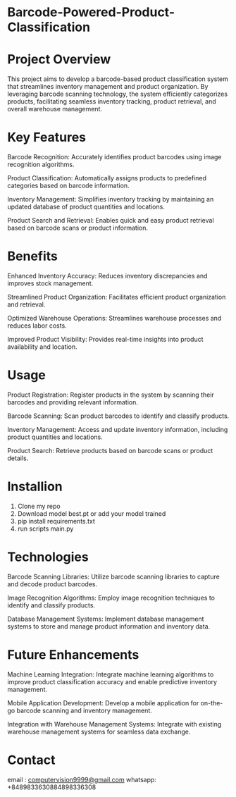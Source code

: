 # Barcode-Powered-Product-Classification

# Project Overview
This project aims to develop a barcode-based product classification system that streamlines inventory management and product organization. By leveraging barcode scanning technology, the system efficiently categorizes products, facilitating seamless inventory tracking, product retrieval, and overall warehouse management.

# Key Features
Barcode Recognition: Accurately identifies product barcodes using image recognition algorithms.

Product Classification: Automatically assigns products to predefined categories based on barcode information.

Inventory Management: Simplifies inventory tracking by maintaining an updated database of product quantities and locations.

Product Search and Retrieval: Enables quick and easy product retrieval based on barcode scans or product information.

# Benefits
Enhanced Inventory Accuracy: Reduces inventory discrepancies and improves stock management.

Streamlined Product Organization: Facilitates efficient product organization and retrieval.

Optimized Warehouse Operations: Streamlines warehouse processes and reduces labor costs.

Improved Product Visibility: Provides real-time insights into product availability and location.

# Usage
Product Registration: Register products in the system by scanning their barcodes and providing relevant information.

Barcode Scanning: Scan product barcodes to identify and classify products.

Inventory Management: Access and update inventory information, including product quantities and locations.

Product Search: Retrieve products based on barcode scans or product details.
# Installion
1. Clone my repo
2. Download model best.pt or add your model trained
3. pip install requirements.txt
4. run scripts main.py

# Technologies
Barcode Scanning Libraries: Utilize barcode scanning libraries to capture and decode product barcodes.

Image Recognition Algorithms: Employ image recognition techniques to identify and classify products.

Database Management Systems: Implement database management systems to store and manage product information and inventory data.

# Future Enhancements
Machine Learning Integration: Integrate machine learning algorithms to improve product classification accuracy and enable predictive inventory management.

Mobile Application Development: Develop a mobile application for on-the-go barcode scanning and inventory management.

Integration with Warehouse Management Systems: Integrate with existing warehouse management systems for seamless data exchange.

# Contact
email : computervision9999@gmail.com
whatsapp: +8489833630884898336308
